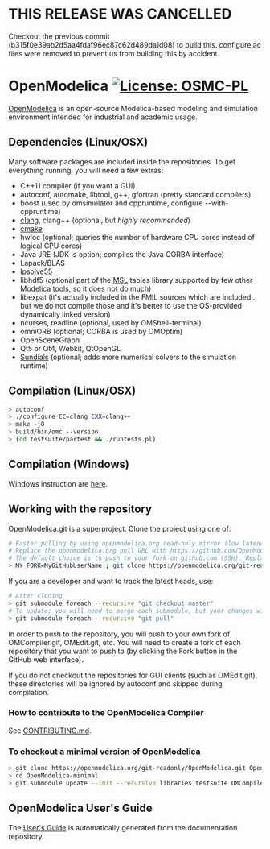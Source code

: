 # THIS RELEASE WAS CANCELLED

Checkout the previous commit (b315f0e39ab2d5aa4fdaf96ec87c62d489da1d08) to build this. configure.ac files were removed to prevent us from building this by accident.

# OpenModelica [![License: OSMC-PL](https://img.shields.io/badge/license-OSMC--PL-lightgrey.svg)](OSMC-License.txt)

[OpenModelica](https://openmodelica.org) is an open-source Modelica-based modeling and simulation environment intended for industrial and academic usage.

## Dependencies (Linux/OSX)

Many software packages are included inside the repositories.
To get everything running, you will need a few extras:

- C++11 compiler (if you want a GUI)
- autoconf, automake, libtool, g++, gfortran (pretty standard compilers)
- boost (used by omsimulator and cppruntime, configure --with-cppruntime)
- [clang](http://clang.llvm.org/), clang++ (optional, but *highly recommended*)
- [cmake](http://www.cmake.org)
- hwloc (optional; queries the number of hardware CPU cores instead of logical CPU cores)
- Java JRE (JDK is option; compiles the Java CORBA interface)
- Lapack/BLAS
- [lpsolve55](http://lpsolve.sourceforge.net)
- libhdf5 (optional part of the [MSL](https://github.com/modelica/Modelica) tables library supported by few other Modelica tools, so it does not do much)
- libexpat (it's actually included in the FMIL sources which are included... but we do not compile those and it's better to use the OS-provided dynamically linked version)
- ncurses, readline (optional, used by OMShell-terminal)
- omniORB (optional; CORBA is used by OMOptim)
- OpenSceneGraph
- Qt5 or Qt4, Webkit, QtOpenGL
- [Sundials](http://www.llnl.gov/CASC/sundials/) (optional; adds more numerical solvers to the simulation runtime)

## Compilation (Linux/OSX)

```bash
> autoconf
> ./configure CC=clang CXX=clang++
> make -j8
> build/bin/omc --version
> (cd testsuite/partest && ./runtests.pl)
```

## Compilation (Windows)

Windows instruction are [here](../../../OMCompiler/blob/master/README-OMDev-MINGW.md).

## Working with the repository

OpenModelica.git is a superproject. Clone the project using one of:

```bash
# Faster pulling by using openmodelica.org read-only mirror (low latency in Europe; very important when updating all submodules)
# Replace the openmodelica.org pull URL with https://github.com/OpenModelica/OpenModelica.git if you want to pull directly from github
# The default choice is to push to your fork on github.com (SSH). Replace MY_FORK with OpenModelica to push directly to the OpenModelica repositories (if you have access)
> MY_FORK=MyGitHubUserName ; git clone https://openmodelica.org/git-readonly/OpenModelica.git --recursive && (cd OpenModelica && git remote set-url --push origin git@github.com:$MY_FORK/OpenModelica.git && git submodule foreach --recursive 'git remote set-url --push origin `git config --get remote.origin.url | sed s,^.*/,git@github.com:'$MY_FORK'/,`')
```

If you are a developer and want to track the latest heads, use:

```bash
# After cloning
> git submodule foreach --recursive "git checkout master"
# To update; you will need to merge each submodule, but your changes will remain
> git submodule foreach --recursive "git pull"
```

In order to push to the repository, you will push to your own fork of OMCompiler.git, OMEdit.git, etc. You will need to create a fork of each repository that you want to push to (by clicking the Fork button in the GitHub web interface).

If you do not checkout the repositories for GUI clients (such as OMEdit.git), these directories will be ignored by autoconf and skipped during compilation.

### How to contribute to the OpenModelica Compiler

See [CONTRIBUTING.md](https://github.com/OpenModelica/OpenModelica/blob/master/CONTRIBUTING.md).

### To checkout a minimal version of OpenModelica

```bash
> git clone https://openmodelica.org/git-readonly/OpenModelica.git OpenModelica-minimal
> cd OpenModelica-minimal
> git submodule update --init --recursive libraries testsuite OMCompiler common
```

## OpenModelica User's Guide

The [User's Guide](https://openmodelica.org/doc/OpenModelicaUsersGuide/latest/)
is automatically generated from the documentation repository.
